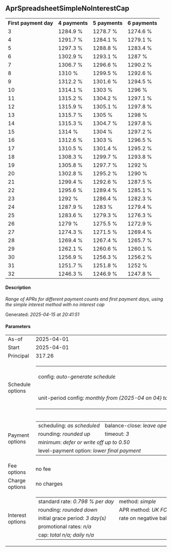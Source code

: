<h2>AprSpreadsheetSimpleNoInterestCap</h2>
<table>
    <tr>
        <th>First payment day</th>
        <th>4 payments</th>
        <th>5 payments</th>
        <th>6 payments</th>
    </tr>
    <tr>
        <td>3</td>
        <td>1284.9 %</td>
        <td>1278.7 %</td>
        <td>1274.6 %</td>
    </tr>
    <tr>
        <td>4</td>
        <td>1291.7 %</td>
        <td>1284.1 %</td>
        <td>1279.1 %</td>
    </tr>
    <tr>
        <td>5</td>
        <td>1297.3 %</td>
        <td>1288.8 %</td>
        <td>1283.4 %</td>
    </tr>
    <tr>
        <td>6</td>
        <td>1302.9 %</td>
        <td>1293.1 %</td>
        <td>1287 %</td>
    </tr>
    <tr>
        <td>7</td>
        <td>1306.7 %</td>
        <td>1296.6 %</td>
        <td>1290.2 %</td>
    </tr>
    <tr>
        <td>8</td>
        <td>1310 %</td>
        <td>1299.5 %</td>
        <td>1292.6 %</td>
    </tr>
    <tr>
        <td>9</td>
        <td>1312.2 %</td>
        <td>1301.6 %</td>
        <td>1294.5 %</td>
    </tr>
    <tr>
        <td>10</td>
        <td>1314.1 %</td>
        <td>1303 %</td>
        <td>1296 %</td>
    </tr>
    <tr>
        <td>11</td>
        <td>1315.2 %</td>
        <td>1304.2 %</td>
        <td>1297.1 %</td>
    </tr>
    <tr>
        <td>12</td>
        <td>1315.9 %</td>
        <td>1305.1 %</td>
        <td>1297.8 %</td>
    </tr>
    <tr>
        <td>13</td>
        <td>1315.7 %</td>
        <td>1305 %</td>
        <td>1298 %</td>
    </tr>
    <tr>
        <td>14</td>
        <td>1315.3 %</td>
        <td>1304.7 %</td>
        <td>1297.8 %</td>
    </tr>
    <tr>
        <td>15</td>
        <td>1314 %</td>
        <td>1304 %</td>
        <td>1297.2 %</td>
    </tr>
    <tr>
        <td>16</td>
        <td>1312.6 %</td>
        <td>1303 %</td>
        <td>1296.5 %</td>
    </tr>
    <tr>
        <td>17</td>
        <td>1310.5 %</td>
        <td>1301.4 %</td>
        <td>1295.2 %</td>
    </tr>
    <tr>
        <td>18</td>
        <td>1308.3 %</td>
        <td>1299.7 %</td>
        <td>1293.8 %</td>
    </tr>
    <tr>
        <td>19</td>
        <td>1305.8 %</td>
        <td>1297.7 %</td>
        <td>1292 %</td>
    </tr>
    <tr>
        <td>20</td>
        <td>1302.8 %</td>
        <td>1295.2 %</td>
        <td>1290 %</td>
    </tr>
    <tr>
        <td>21</td>
        <td>1299.4 %</td>
        <td>1292.6 %</td>
        <td>1287.5 %</td>
    </tr>
    <tr>
        <td>22</td>
        <td>1295.6 %</td>
        <td>1289.4 %</td>
        <td>1285.1 %</td>
    </tr>
    <tr>
        <td>23</td>
        <td>1292 %</td>
        <td>1286.4 %</td>
        <td>1282.3 %</td>
    </tr>
    <tr>
        <td>24</td>
        <td>1287.9 %</td>
        <td>1283 %</td>
        <td>1279.4 %</td>
    </tr>
    <tr>
        <td>25</td>
        <td>1283.6 %</td>
        <td>1279.3 %</td>
        <td>1276.3 %</td>
    </tr>
    <tr>
        <td>26</td>
        <td>1279 %</td>
        <td>1275.5 %</td>
        <td>1272.9 %</td>
    </tr>
    <tr>
        <td>27</td>
        <td>1274.3 %</td>
        <td>1271.5 %</td>
        <td>1269.4 %</td>
    </tr>
    <tr>
        <td>28</td>
        <td>1269.4 %</td>
        <td>1267.4 %</td>
        <td>1265.7 %</td>
    </tr>
    <tr>
        <td>29</td>
        <td>1262.1 %</td>
        <td>1260.6 %</td>
        <td>1260.1 %</td>
    </tr>
    <tr>
        <td>30</td>
        <td>1256.9 %</td>
        <td>1256.3 %</td>
        <td>1256.2 %</td>
    </tr>
    <tr>
        <td>31</td>
        <td>1251.7 %</td>
        <td>1251.8 %</td>
        <td>1252 %</td>
    </tr>
    <tr>
        <td>32</td>
        <td>1246.3 %</td>
        <td>1246.9 %</td>
        <td>1247.8 %</td>
    </tr>
</table>
<h4>Description</h4>
<p><i>Range of APRs for different payment counts and first payment days, using the simple interest method with no interest cap</i></p>
<p>Generated: <i>2025-04-15 at 20:41:51</i></p>
<h4>Parameters</h4>
<table>
    <tr>
        <td>As-of</td>
        <td>2025-04-01</td>
    </tr>
    <tr>
        <td>Start</td>
        <td>2025-04-01</td>
    </tr>
    <tr>
        <td>Principal</td>
        <td>317.26</td>
    </tr>
    <tr>
        <td>Schedule options</td>
        <td>
            <table>
                <tr>
                    <td>config: <i>auto-generate schedule</i></td>
                    <td>payment count: <i>{4 to 6}</i></td>
                </tr>
                <tr>
                    <td style="white-space: nowrap;">unit-period config: <i>monthly from {2025-04 on 04} to {2025-05 on 02}</i></td>
                    <td>max duration: <i>unlimited</i></td>
                </tr>
            </table>
        </td>
    </tr>
    <tr>
        <td>Payment options</td>
        <td>
            <table>
                <tr>
                    <td>scheduling: <i>as scheduled</i></td>
                    <td>balance-close: <i>leave&nbsp;open&nbsp;balance</i></td>
                </tr>
                <tr>
                    <td>rounding: <i>rounded up</i></td>
                    <td>timeout: <i>3</i></td>
                </tr>
                <tr>
                    <td colspan='2'>minimum: <i>defer&nbsp;or&nbsp;write&nbsp;off&nbsp;up&nbsp;to&nbsp;0.50</i></td>
                </tr>
                <tr>
                    <td colspan='2'>level-payment option: <i>lower&nbsp;final&nbsp;payment</i></td>
                </tr>
            </table>
        </td>
    </tr>
    <tr>
        <td>Fee options</td>
        <td>no fee
        </td>
    </tr>
    <tr>
        <td>Charge options</td>
        <td>no charges
        </td>
    </tr>
    <tr>
        <td>Interest options</td>
        <td>
            <table>
                <tr>
                    <td>standard rate: <i>0.798 % per day</i></td>
                    <td>method: <i>simple</i></td>
                </tr>
                <tr>
                    <td>rounding: <i>rounded down</i></td>
                    <td>APR method: <i>UK FCA to 1 d.p.</i></td>
                </tr>
                <tr>
                    <td>initial grace period: <i>3 day(s)</i></td>
                    <td>rate on negative balance: <i>zero</i></td>
                </tr>
                <tr>
                    <td colspan="2">promotional rates: <i><i>n/a</i></i></td>
                </tr>
                <tr>
                    <td colspan="2">cap: <i>total <i>n/a</i>; daily <i>n/a</i></td>
                </tr>
            </table>
        </td>
    </tr>
</table>